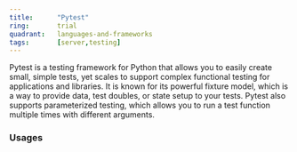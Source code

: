 ```yaml
---
title:      "Pytest"
ring:       trial
quadrant:   languages-and-frameworks
tags:       [server,testing]
---
```


Pytest is a testing framework for Python that allows you to easily create small, simple tests, yet scales to support complex functional testing for applications and libraries. It is known for its powerful fixture model, which is a way to provide data, test doubles, or state setup to your tests. Pytest also supports parameterized testing, which allows you to run a test function multiple times with different arguments.

### Usages
